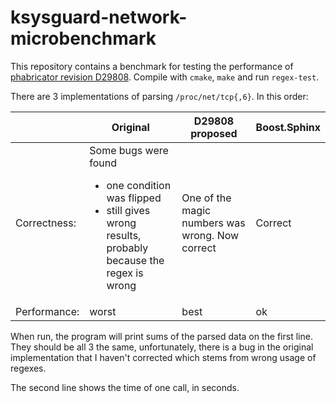 # ksysguard-network-microbenchmark

This repository contains a benchmark for testing the performance of [phabricator revision D29808](https://phabricator.kde.org/D29808).
Compile with `cmake`, `make` and run `regex-test`.

There are 3 implementations of parsing `/proc/net/tcp{,6}`. In this order:

||Original|D29808 proposed|Boost.Sphinx|
|---|---|---|---|
|Correctness:|Some bugs were found<ul><li>one condition was flipped</li><li>still gives wrong results, probably because the regex is wrong</li></ul>|One of the magic numbers was wrong. Now correct|Correct|
|Performance:|worst|best|ok|

When run, the program will print sums of the parsed data on the first line. They should be all 3 the same, unfortunately, there is a bug
in the original implementation that I haven't corrected which stems from wrong usage of regexes.

The second line shows the time of one call, in seconds.
